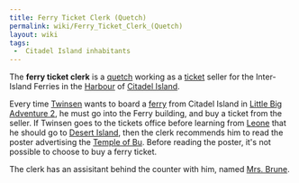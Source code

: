 ```yaml
---
title: Ferry Ticket Clerk (Quetch)
permalink: wiki/Ferry_Ticket_Clerk_(Quetch)
layout: wiki
tags:
 -  Citadel Island inhabitants
---
```


The **ferry ticket clerk** is a [quetch](quetch "wikilink") working as a
[ticket](ferry_ticket "wikilink") seller for the Inter-Island Ferries in
the [Harbour](Citadel_Island_harbour "wikilink") of [Citadel
Island](Citadel_Island "wikilink").

Every time [Twinsen](Twinsen "wikilink") wants to board a
[ferry](ferry "wikilink") from Citadel Island in [Little Big Adventure
2](Little_Big_Adventure_2 "wikilink"), he must go into the Ferry
building, and buy a ticket from the seller. If Twinsen goes to the
tickets office before learning from [Leone](Leone "wikilink") that he
should go to [Desert Island](Desert_Island "wikilink"), then the clerk
recommends him to read the poster advertising the [Temple of
Bu](Temple_of_Bu "wikilink"). Before reading the poster, it's not
possible to choose to buy a ferry ticket.

The clerk has an assisitant behind the counter with him, named [Mrs.
Brune](Mrs._Brune "wikilink").
